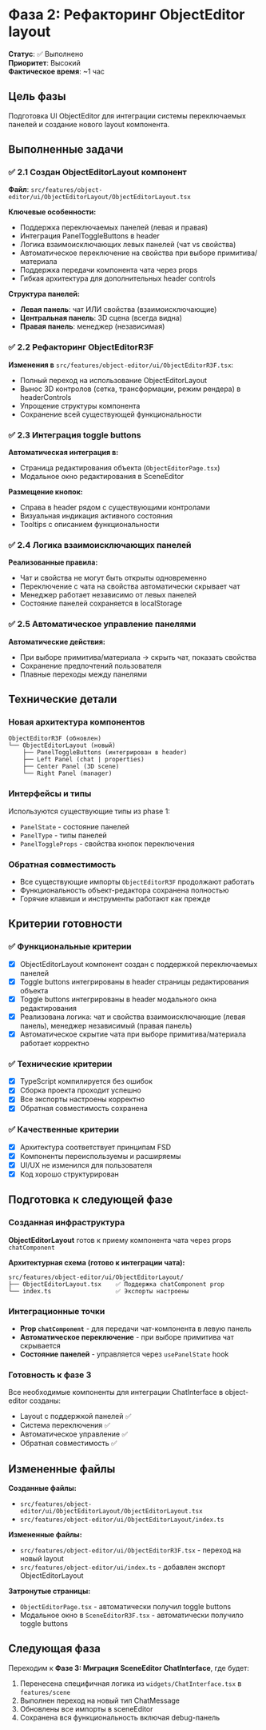 # Фаза 2: Рефакторинг ObjectEditor layout

**Статус**: ✅ Выполнено  
**Приоритет**: Высокий  
**Фактическое время**: ~1 час

## Цель фазы
Подготовка UI ObjectEditor для интеграции системы переключаемых панелей и создание нового layout компонента.

## Выполненные задачи

### ✅ 2.1 Создан ObjectEditorLayout компонент
**Файл**: `src/features/object-editor/ui/ObjectEditorLayout/ObjectEditorLayout.tsx`

**Ключевые особенности:**
- Поддержка переключаемых панелей (левая и правая)
- Интеграция PanelToggleButtons в header
- Логика взаимоисключающих левых панелей (чат vs свойства)
- Автоматическое переключение на свойства при выборе примитива/материала
- Поддержка передачи компонента чата через props
- Гибкая архитектура для дополнительных header controls

**Структура панелей:**
- **Левая панель**: чат ИЛИ свойства (взаимоисключающие)
- **Центральная панель**: 3D сцена (всегда видна)
- **Правая панель**: менеджер (независимая)

### ✅ 2.2 Рефакторинг ObjectEditorR3F
**Изменения в** `src/features/object-editor/ui/ObjectEditorR3F.tsx`:
- Полный переход на использование ObjectEditorLayout
- Вынос 3D контролов (сетка, трансформации, режим рендера) в headerControls
- Упрощение структуры компонента
- Сохранение всей существующей функциональности

### ✅ 2.3 Интеграция toggle buttons
**Автоматическая интеграция в:**
- Страница редактирования объекта (`ObjectEditorPage.tsx`)
- Модальное окно редактирования в SceneEditor

**Размещение кнопок:**
- Справа в header рядом с существующими контролами
- Визуальная индикация активного состояния
- Tooltips с описанием функциональности

### ✅ 2.4 Логика взаимоисключающих панелей
**Реализованные правила:**
- Чат и свойства не могут быть открыты одновременно
- Переключение с чата на свойства автоматически скрывает чат
- Менеджер работает независимо от левых панелей
- Состояние панелей сохраняется в localStorage

### ✅ 2.5 Автоматическое управление панелями
**Автоматические действия:**
- При выборе примитива/материала → скрыть чат, показать свойства
- Сохранение предпочтений пользователя
- Плавные переходы между панелями

## Технические детали

### Новая архитектура компонентов
```
ObjectEditorR3F (обновлен)
└── ObjectEditorLayout (новый)
    ├── PanelToggleButtons (интегрирован в header)
    ├── Left Panel (chat | properties)
    ├── Center Panel (3D scene)
    └── Right Panel (manager)
```

### Интерфейсы и типы
Используются существующие типы из phase 1:
- `PanelState` - состояние панелей
- `PanelType` - типы панелей  
- `PanelToggleProps` - свойства кнопок переключения

### Обратная совместимость
- Все существующие импорты `ObjectEditorR3F` продолжают работать
- Функциональность объект-редактора сохранена полностью
- Горячие клавиши и инструменты работают как прежде

## Критерии готовности

### ✅ Функциональные критерии
- [x] ObjectEditorLayout компонент создан с поддержкой переключаемых панелей
- [x] Toggle buttons интегрированы в header страницы редактирования объекта
- [x] Toggle buttons интегрированы в header модального окна редактирования
- [x] Реализована логика: чат и свойства взаимоисключающие (левая панель), менеджер независимый (правая панель)
- [x] Автоматическое скрытие чата при выборе примитива/материала работает корректно

### ✅ Технические критерии
- [x] TypeScript компилируется без ошибок
- [x] Сборка проекта проходит успешно
- [x] Все экспорты настроены корректно
- [x] Обратная совместимость сохранена

### ✅ Качественные критерии
- [x] Архитектура соответствует принципам FSD
- [x] Компоненты переиспользуемы и расширяемы
- [x] UI/UX не изменился для пользователя
- [x] Код хорошо структурирован

## Подготовка к следующей фазе

### Созданная инфраструктура
**ObjectEditorLayout** готов к приему компонента чата через props `chatComponent`

**Архитектурная схема (готово к интеграции чата):**
```
src/features/object-editor/ui/ObjectEditorLayout/
├── ObjectEditorLayout.tsx    ✅ Поддержка chatComponent prop
└── index.ts                  ✅ Экспорты настроены
```

### Интеграционные точки
- **Prop `chatComponent`** - для передачи чат-компонента в левую панель
- **Автоматическое переключение** - при выборе примитива чат скрывается
- **Состояние панелей** - управляется через `usePanelState` hook

### Готовность к фазе 3
Все необходимые компоненты для интеграции ChatInterface в object-editor созданы:
- Layout с поддержкой панелей ✅
- Система переключения ✅  
- Автоматическое управление ✅
- Обратная совместимость ✅

## Измененные файлы

**Созданные файлы:**
- `src/features/object-editor/ui/ObjectEditorLayout/ObjectEditorLayout.tsx`
- `src/features/object-editor/ui/ObjectEditorLayout/index.ts`

**Измененные файлы:**
- `src/features/object-editor/ui/ObjectEditorR3F.tsx` - переход на новый layout
- `src/features/object-editor/ui/index.ts` - добавлен экспорт ObjectEditorLayout

**Затронутые страницы:**
- `ObjectEditorPage.tsx` - автоматически получил toggle buttons
- Модальное окно в `SceneEditorR3F.tsx` - автоматически получило toggle buttons

## Следующая фаза

Переходим к **Фазе 3: Миграция SceneEditor ChatInterface**, где будет:
1. Перенесена специфичная логика из `widgets/ChatInterface.tsx` в `features/scene`
2. Выполнен переход на новый тип ChatMessage 
3. Обновлены все импорты в sceneEditor
4. Сохранена вся функциональность включая debug-панель